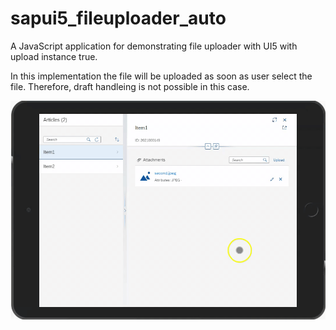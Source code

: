 # sapui5_fileuploader_auto
A JavaScript application for demonstrating file uploader with UI5 with upload instance true.

In this implementation the file will be uploaded as soon as user select the file. Therefore, draft handleing is not possible in this case.

![](./auto.gif)
